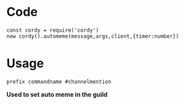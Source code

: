 # Code
```
const cordy = require('cordy')
new cordy().automeme(message,args,client,{timer:number})
```
# Usage
```
prefix commandname #channelmention
```
**Used to set auto meme in the guild**